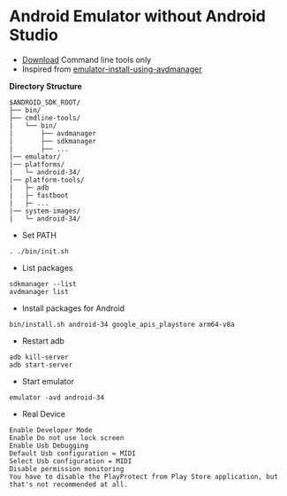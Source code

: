 # Android Emulator without Android Studio

- [Download](https://developer.android.com/studio#command-line-tools-only) Command line tools only
- Inspired from [emulator-install-using-avdmanager](https://gist.github.com/mrk-han/66ac1a724456cadf1c93f4218c6060ae)

**Directory Structure**
```
$ANDROID_SDK_ROOT/
├── bin/
├── cmdline-tools/
|   └── bin/
|       ├── avdmanager
|       ├── sdkmanager
|       ├── ...
|── emulator/
|── platforms/
|   └─ android-34/
|── platform-tools/
|   ├─ adb
|   ├─ fastboot
|   ├─ ...
|── system-images/
|   └─ android-34/
```

- Set PATH
```
. ./bin/init.sh
```

- List packages
```
sdkmanager --list
avdmanager list
```

- Install packages for Android
```
bin/install.sh android-34 google_apis_playstore arm64-v8a
```

- Restart adb
```
adb kill-server
adb start-server
```

- Start emulator
```
emulator -avd android-34
```

- Real Device
```
Enable Developer Mode
Enable Do not use lock screen
Enable Usb Debugging
Default Usb configuration = MIDI
Select Usb configuration = MIDI
Disable permission monitoring
You have to disable the PlayProtect from Play Store application, but that's not recommended at all.
```
